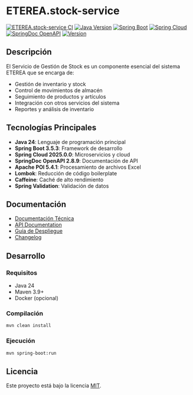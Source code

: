 # ETEREA.stock-service

[![ETEREA.stock-service CI](https://github.com/ETEREA-services/ETEREA.stock-service/actions/workflows/maven.yml/badge.svg?branch=main)](https://github.com/ETEREA-services/ETEREA.stock-service/actions/workflows/maven.yml)
[![Java Version](https://img.shields.io/badge/Java-24-blue.svg)](https://www.oracle.com/java/technologies/downloads/)
[![Spring Boot](https://img.shields.io/badge/Spring%20Boot-3.5.3-green.svg)](https://spring.io/projects/spring-boot)
[![Spring Cloud](https://img.shields.io/badge/Spring%20Cloud-2025.0.0-blue.svg)](https://spring.io/projects/spring-cloud)
[![SpringDoc OpenAPI](https://img.shields.io/badge/SpringDoc%20OpenAPI-2.8.9-blue.svg)](https://springdoc.org/)
[![Version](https://img.shields.io/badge/Version-0.2.0-blue.svg)](https://github.com/ETEREA-services/ETEREA.stock-service/releases/tag/v0.2.0)

## Descripción

El Servicio de Gestión de Stock es un componente esencial del sistema ETEREA que se encarga de:

- Gestión de inventario y stock
- Control de movimientos de almacén
- Seguimiento de productos y artículos
- Integración con otros servicios del sistema
- Reportes y análisis de inventario

## Tecnologías Principales

- **Java 24**: Lenguaje de programación principal
- **Spring Boot 3.5.3**: Framework de desarrollo
- **Spring Cloud 2025.0.0**: Microservicios y cloud
- **SpringDoc OpenAPI 2.8.9**: Documentación de API
- **Apache POI 5.4.1**: Procesamiento de archivos Excel
- **Lombok**: Reducción de código boilerplate
- **Caffeine**: Caché de alto rendimiento
- **Spring Validation**: Validación de datos

## Documentación

- [Documentación Técnica](docs/index.md)
- [API Documentation](docs/api-documentation.html)
- [Guía de Despliegue](docs/deployment-guide.html)
- [Changelog](CHANGELOG.md)

## Desarrollo

### Requisitos

- Java 24
- Maven 3.9+
- Docker (opcional)

### Compilación

```bash
mvn clean install
```

### Ejecución

```bash
mvn spring-boot:run
```

## Licencia

Este proyecto está bajo la licencia [MIT](LICENSE).